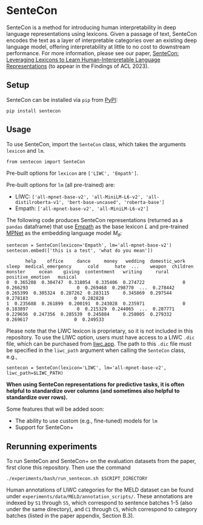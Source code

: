 # SenteCon

SenteCon is a method for introducing human interpretability in deep language representations using lexicons. Given a passage of text, SenteCon encodes the text as a layer of interpretable categories over an existing deep language model, offering interpretability at little to no cost to downstream performance. For more information, please see our paper, [SenteCon: Leveraging Lexicons to Learn Human-Interpretable Language Representations](https://arxiv.org/pdf/2305.14728.pdf) (to appear in the Findings of ACL 2023).

## Setup

SenteCon can be installed via `pip` from [PyPI](https://pypi.org/project/sentecon/):
```
pip install sentecon
```
## Usage

To use SenteCon, import the `SenteCon` class, which takes the arguments `lexicon` and `lm`.
```
from sentecon import SenteCon
```

Pre-built options for `lexicon` are `['LIWC', 'Empath']`. 

Pre-built options for `lm` (all pre-trained) are:
- LIWC: `['all-mpnet-base-v2', 'all-MiniLM-L6-v2', 'all-distilroberta-v1', 'bert-base-uncased', 'roberta-base']`
- Empath: `['all-mpnet-base-v2', 'all-MiniLM-L6-v2']`

The following code produces SenteCon representations (returned as a `pandas` dataframe) that use [Empath](https://github.com/Ejhfast/empath-client/) as the base lexicon $L$ and pre-trained [MPNet](https://huggingface.co/sentence-transformers/all-mpnet-base-v2) as the embedding language model $M_\theta$:

```
sentecon = SenteCon(lexicon='Empath', lm='all-mpnet-base-v2')
sentecon.embed(['this is a test', 'what do you mean'])

       help    office     dance     money   wedding  domestic_work     sleep  medical_emergency      cold      hate  ...    weapon  children   monster     ocean    giving  contentment   writing     rural  positive_emotion   musical
0  0.365208  0.304747  0.318054  0.335406  0.274722              0  0.266293                  0  0.269468  0.298770  ...  0.278442  0.265399  0.305324  0.287262  0.283115     0.345869  0.297544  0.278183                 0  0.282828
1  0.235688  0.261899  0.200191  0.243028  0.235971              0  0.183897                  0  0.215329  0.244065  ...  0.287771  0.229656  0.247356  0.285539  0.245884     0.258005  0.279332  0.269617                 0  0.249533
```

Please note that the LIWC lexicon is proprietary, so it is not included in this repository. To use the LIWC option, users must have access to a LIWC `.dic` file, which can be purchased from [liwc.app](https://www.liwc.app/). The path to this `.dic` file must be specified in the `liwc_path` argument when calling the `SenteCon` class, e.g.,

```
sentecon = SenteCon(lexicon='LIWC', lm='all-mpnet-base-v2', liwc_path=$LIWC_PATH)
```

**When using SenteCon representations for predictive tasks, it is often helpful to standardize over columns (and sometimes also helpful to standardize over rows).**

Some features that will be added soon:
- The ability to use custom (e.g., fine-tuned) models for `lm`
- Support for SenteCon+

## Rerunning experiments

To run SenteCon and SenteCon+ on the evaluation datasets from the paper, first clone this repository. Then use the command

```
./experiments/bash/run_sentecon.sh $SCRIPT_DIRECTORY
```

Human annotations of LIWC categories for the MELD dataset can be found under `experiments/data/MELD/annotation_scripts/`. These annotations are indexed by `S1` through `S5`, which correspond to sentence batches 1-5 (also under the same directory), and `C1` through `C5`, which correspond to category batches (listed in the paper appendix, Section B.3).

